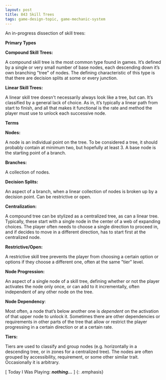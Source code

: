 ```yaml
---
layout: post
title: 843 Skill Trees
tags: game-design-topic, game-mechanic-system
---
```

An in-progress dissection of skill trees:

**Primary Types**

**Compound Skill Trees:**

A compound skill tree is the most common type found in games.  It’s defined by a single or very small number of base nodes, each descending down it’s own branching "tree" of nodes.  The defining characteristic of this type is that there are decision splits at some or every junction.  

**Linear Skill Trees:**

A linear skill tree doesn't necessarily always look like a tree, but can.  It’s classified by a general lack of choice.  As in, it’s typically a linear path from start to finish, and all that makes it functional is the rate and method the player must use to unlock each successive node.

**Terms**

**Nodes:**

A node is an individual point on the tree.  To be considered a tree, it should probably contain at minimum two, but hopefully at least 3.  A base node is the starting point of a branch.

**Branches:**

A collection of nodes.

**Decision Splits:**

An aspect of a branch, when a linear collection of nodes is broken up by a decision point.  Can be restrictive or open.

**Centralization:**

A compound tree can be stylized as a centralized tree, as can a linear tree.  Typically, these start with a single node in the center of a web of expanding choices.  The player often needs to choose a single direction to proceed in, and if decides to move in a different direction, has to start first at the centralized node.

**Restrictive/Open:**

A restrictive skill tree prevents the player from choosing a certain option or options if they choose a different one, often at the same "tier" level.

**Node Progression:**

An aspect of a single node of a skill tree, defining whether or not the player activates the node only once, or can add to it incrementally, often independent of any other node on the tree.

**Node Dependency**:

Most often, a node that’s below another one is *dependent* on the activation of that upper node to unlock it.  Sometimes there are other dependencies or requirements in other parts of the tree that allow or restrict the player progressing in a certain direction or at a certain rate.

**Tiers:**

Tiers are used to classify and group nodes (e.g. horizontally in a descending tree, or in zones for a centralized tree).  The nodes are often grouped by accessibility, requirement, or some other similar trait.  Occasionally it is arbitrary.  

[ Today I Was Playing: ***nothing...*** ]
{: .emphasis}


